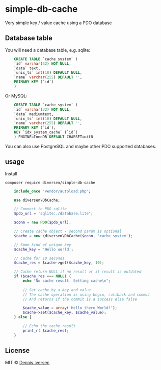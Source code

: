 # simple-db-cache

Very simple key / value cache using a PDO database

## Database table

You will need a database table, e.g. sqlite:
~~~sql
    CREATE TABLE `cache_system` (
    `id` varchar(32) NOT NULL,
    `data` text,
    `unix_ts` int(10) DEFAULT NULL,
    `name` varchar(255) DEFAULT '',
    PRIMARY KEY (`id`)
    )
~~~

Or MySQL: 
~~~sql
    CREATE TABLE `cache_system` (
    `id` varchar(32) NOT NULL,
    `data` mediumtext,
    `unix_ts` int(10) DEFAULT NULL,
    `name` varchar(255) DEFAULT '',
    PRIMARY KEY (`id`),
    KEY `idx_system_cache` (`id`)
    ) ENGINE=InnoDB DEFAULT CHARSET=utf8
~~~

You can also use PostgreSQL and maybe other PDO supported databases. 

## usage 

Install

    composer require diversen/simple-db-cache

~~~php
    include_once "vendor/autoload.php";

    use diversen\DbCache;

    // Connect to PDO sqlite
    $pdo_url = 'sqlite:./database.lite';

    $conn = new PDO($pdo_url);

    // Create cache object - second param is optional
    $cache = new \diversen\DbCache($conn, 'cache_system');

    // Some kind of unique key
    $cache_key = 'Hello world';

    // Cache for 10 seconds
    $cache_res = $cache->get($cache_key, 10);

    // Cache return NULL if no result or if result is outdated
    if ($cache_res === NULL) {
        echo "No cache result. Setting cache\n";
        
        // Set cache by a key and value
        // The cache operation is using begin, rollback and commit
        // And returns if the commit is a success else false

        $cache_value = array('Hello there World!');
        $cache->set($cache_key, $cache_value);
    } else {

        // Echo the cache result
        print_r( $cache_res);
    }
~~~

## License

MIT © [Dennis Iversen](https://github.com/diversen)